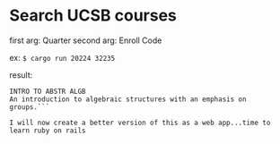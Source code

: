 # Search UCSB courses

first arg: Quarter
second arg: Enroll Code

ex:
`$ cargo run 20224 32235`

result:
```MATH    111A
INTRO TO ABSTR ALGB
An introduction to algebraic structures with an emphasis on   groups.```

I will now create a better version of this as a web app...time to learn ruby on rails
